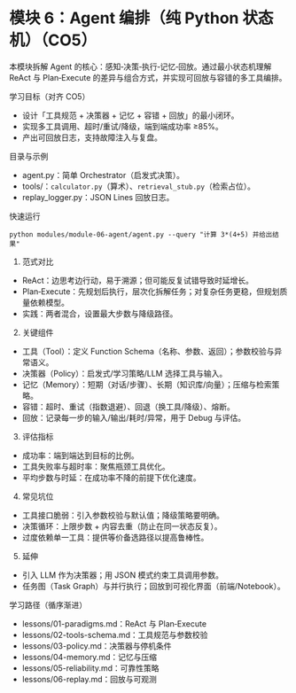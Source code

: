 # 模块 6：Agent 编排（纯 Python 状态机）（CO5）

本模块拆解 Agent 的核心：感知‑决策‑执行‑记忆‑回放。通过最小状态机理解 ReAct 与 Plan‑Execute 的差异与组合方式，并实现可回放与容错的多工具编排。

学习目标（对齐 CO5）
- 设计「工具规范 + 决策器 + 记忆 + 容错 + 回放」的最小闭环。
- 实现多工具调用、超时/重试/降级，端到端成功率 ≥85%。
- 产出可回放日志，支持故障注入与复盘。

目录与示例
- agent.py：简单 Orchestrator（启发式决策）。
- tools/：`calculator.py`（算术）、`retrieval_stub.py`（检索占位）。
- replay_logger.py：JSON Lines 回放日志。

快速运行
```
python modules/module-06-agent/agent.py --query "计算 3*(4+5) 并给出结果"
```

1. 范式对比
- ReAct：边思考边行动，易于溯源；但可能反复试错导致时延增长。
- Plan‑Execute：先规划后执行，层次化拆解任务；对复杂任务更稳，但规划质量依赖模型。
- 实践：两者混合，设置最大步数与降级路径。

2. 关键组件
- 工具（Tool）：定义 Function Schema（名称、参数、返回）；参数校验与异常语义。
- 决策器（Policy）：启发式/学习策略/LLM 选择工具与输入。
- 记忆（Memory）：短期（对话/步骤）、长期（知识库/向量）；压缩与检索策略。
- 容错：超时、重试（指数退避）、回退（换工具/降级）、熔断。
- 回放：记录每一步的输入/输出/耗时/异常，用于 Debug 与评估。

3. 评估指标
- 成功率：端到端达到目标的比例。
- 工具失败率与超时率：聚焦瓶颈工具优化。
- 平均步数与时延：在成功率不降的前提下优化速度。

4. 常见坑位
- 工具接口脆弱：引入参数校验与默认值；降级策略要明确。
- 决策循环：上限步数 + 内容去重（防止在同一状态反复）。
- 过度依赖单一工具：提供等价备选路径以提高鲁棒性。

5. 延伸
- 引入 LLM 作为决策器；用 JSON 模式约束工具调用参数。
- 任务图（Task Graph）与并行执行；回放到可视化界面（前端/Notebook）。

学习路径（循序渐进）
- lessons/01-paradigms.md：ReAct 与 Plan‑Execute
- lessons/02-tools-schema.md：工具规范与参数校验
- lessons/03-policy.md：决策器与停机条件
- lessons/04-memory.md：记忆与压缩
- lessons/05-reliability.md：可靠性策略
- lessons/06-replay.md：回放与可观测
